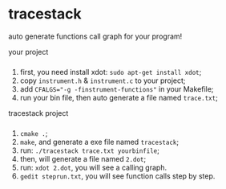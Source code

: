 tracestack
==========
auto generate functions call graph for your program!

your project
###
  1. first, you need install xdot: `sudo apt-get install xdot`;
  2. copy `instrument.h` & `instrument.c` to your project;
  3. add `CFALGS="-g -finstrument-functions"` in your Makefile;
  4. run your bin file, then auto generate a file named `trace.txt`;


tracestack project
###
  1. `cmake .`;
  2. `make`, and generate a exe file named `tracestack`;
  3. run: `./tracestack trace.txt yourbinfile`;
  4. then, will generate a file named `2.dot`;
  5. run: `xdot 2.dot`, you will see a calling graph.
  6. `gedit steprun.txt`, you will see function calls step by step.
